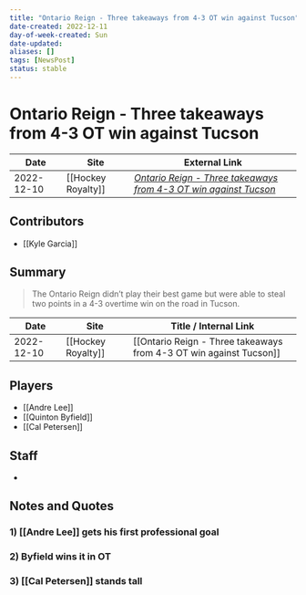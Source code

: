 ```yaml
---
title: "Ontario Reign - Three takeaways from 4-3 OT win against Tucson"
date-created: 2022-12-11
day-of-week-created: Sun
date-updated: 
aliases: []
tags: [NewsPost]
status: stable
---
```


# Ontario Reign - Three takeaways from 4-3 OT win against Tucson

| Date       | Site               | External Link                                                                                                                                                          |
| ---------- | ------------------ | ---------------------------------------------------------------------------------------------------------------------------------------------------------------------- |
| 2022-12-10 | [[Hockey Royalty]] | [*Ontario Reign - Three takeaways from 4-3 OT win against Tucson*](https://hockeyroyalty.com/2022/12/10/ontario-reign-three-takeaways-from-4-3-ot-win-against-tucson/) |

## Contributors
- [[Kyle Garcia]]

## Summary
> The Ontario Reign didn’t play their best game but were able to steal two points in a 4-3 overtime win on the road in Tucson.

| Date       | Site               | Title / Internal Link                                              |
| ---------- | ------------------ | ------------------------------------------------------------------ |
| 2022-12-10 | [[Hockey Royalty]] | [[Ontario Reign - Three takeaways from 4-3 OT win against Tucson]] |

## Players
- [[Andre Lee]]
- [[Quinton Byfield]]
- [[Cal Petersen]]

## Staff
- 

## Notes and Quotes
### 1) [[Andre Lee]] gets his first professional goal 
### 2) Byfield wins it in OT
### 3) [[Cal Petersen]] stands tall



